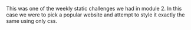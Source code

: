 This was one of the weekly static challenges we had in module 2. In this case we were to pick a popular website and attempt to style it exactly the same using only css. 
